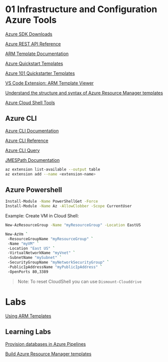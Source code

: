 # 01 Infrastructure and Configuration Azure Tools

[Azure SDK Downloads](https://azure.microsoft.com/en-gb/downloads/)

[Azure REST API Reference](https://docs.microsoft.com/en-us/rest/api/azure/)

[ARM Template Documentation](https://docs.microsoft.com/en-us/azure/azure-resource-manager/templates/)

[Azure Quickstart Templates](https://azure.microsoft.com/en-us/resources/templates/)

[Azure 101 Quickstarter Templates](https://github.com/Azure/azure-quickstart-templates)

[VS Code Extension: ARM Template Viewer](https://marketplace.visualstudio.com/items?itemName=bencoleman.armview)

[Understand the structure and syntax of Azure Resource Manager templates](https://docs.microsoft.com/en-us/azure/azure-resource-manager/templates/template-syntax)

[Azure Cloud Shell Tools](https://docs.microsoft.com/en-us/azure/cloud-shell/features)

## Azure CLI

[Azure CLI Documentation](https://docs.microsoft.com/en-us/cli/azure/?view=azure-cli-latest)

[Azure CLI Reference](https://docs.microsoft.com/en-us/cli/azure/reference-index?view=azure-cli-latest)

[Azure CLI Query](https://docs.microsoft.com/en-us/cli/azure/query-azure-cli?view=azure-cli-latest)

[JMESPath Documentation](http://jmespath.org/)

```bash
az extension list-available --output table
az extension add --name <extension-name>
```

## Azure Powershell

```bash
Install-Module -Name PowerShellGet -Force
Install-Module -Name Az -AllowClobber -Scope CurrentUser
```

Example: Create VM in Cloud Shell:

```bash
New-AzResourceGroup -Name "myResourceGroup" -Location EastUS

New-AzVm `
 -ResourceGroupName "myResourceGroup" `
 -Name "myVM" `
 -Location "East US" `
 -VirtualNetworkName "myVnet" `
 -SubnetName "mySubnet" `
 -SecurityGroupName "myNetworkSecurityGroup" `
 -PublicIpAddressName "myPublicIpAddress" `
 -OpenPorts 80,3389
```

> Note: To reset CloudShell you can use `Dismount-Clouddrive`

# Labs

[Using ARM Templates](http://microsoft.github.io/PartsUnlimited/iac/200.2x-IaC-AZ-400T05AppInfra.html)

## Learning Labs

[Provision databases in Azure Pipelines](https://docs.microsoft.com/en-us/learn/modules/provision-database-azure-pipelines/)

[Build Azure Resource Manager templates](https://docs.microsoft.com/en-us/learn/modules/build-azure-vm-templates/)
